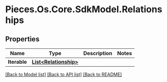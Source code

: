 # Pieces.Os.Core.SdkModel.Relationships

## Properties

Name | Type | Description | Notes
------------ | ------------- | ------------- | -------------
**Iterable** | [**List&lt;Relationship&gt;**](Relationship.md) |  | 

[[Back to Model list]](../README.md#documentation-for-models) [[Back to API list]](../README.md#documentation-for-api-endpoints) [[Back to README]](../README.md)

